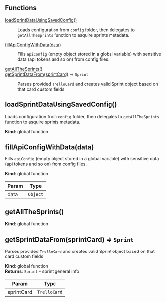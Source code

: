 ## Functions

<dl>
<dt><a href="#loadSprintDataUsingSavedConfig">loadSprintDataUsingSavedConfig()</a></dt>
<dd><p>Loads configuration from <code>config</code> folder, then delegates to
<code>getAllTheSprints</code> function to asquire sprints metadata.</p>
</dd>
<dt><a href="#fillApiConfigWithData">fillApiConfigWithData(data)</a></dt>
<dd><p>Fills <code>apiConfig</code> (empty object stored in a global variable) with
sensitive data (api tokens and so on) from config files.</p>
</dd>
<dt><a href="#getAllTheSprints">getAllTheSprints()</a></dt>
<dd></dd>
<dt><a href="#getSprintDataFrom">getSprintDataFrom(sprintCard)</a> ⇒ <code>Sprint</code></dt>
<dd><p>Parses provided <code>TrelloCard</code> and creates valid Sprint object based on that card
custom fields</p>
</dd>
</dl>

<a name="loadSprintDataUsingSavedConfig"></a>

## loadSprintDataUsingSavedConfig()
Loads configuration from `config` folder, then delegates to`getAllTheSprints` function to asquire sprints metadata.

**Kind**: global function  
<a name="fillApiConfigWithData"></a>

## fillApiConfigWithData(data)
Fills `apiConfig` (empty object stored in a global variable) withsensitive data (api tokens and so on) from config files.

**Kind**: global function  

| Param | Type |
| --- | --- |
| data | <code>Object</code> | 

<a name="getAllTheSprints"></a>

## getAllTheSprints()
**Kind**: global function  
<a name="getSprintDataFrom"></a>

## getSprintDataFrom(sprintCard) ⇒ <code>Sprint</code>
Parses provided `TrelloCard` and creates valid Sprint object based on that cardcustom fields

**Kind**: global function  
**Returns**: <code>Sprint</code> - sprint general info  

| Param | Type |
| --- | --- |
| sprintCard | <code>TrelloCard</code> | 

